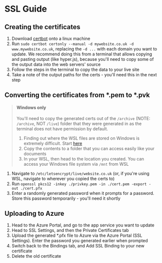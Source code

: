 # SSL Guide

## Creating the certificates
1. Download [certbot](https://certbot.eff.org/) onto a linux machine 
1. Run `sudo certbot certonly --manual -d mywebsite.co.uk -d www.mywebsite.co.uk`, replacing the `-d ...` with each domain you want to update. We recommend doing this from a terminal that allows copying and pasting output (like hyper.js), because you'll need to copy some of the output data into the web servers' source
1. Follow the steps in the terminal to copy the data to your live site
1. Take a note of the output paths for the certs - you'll need this in the next step

## Converting the certificates from \*.pem to \*.pvk
> #### Windows only
> You'll need to copy the generated certs out of the `/archive` (NOTE: `/archive`, NOT `/live`) folder that they were generated in as the terminal does not have permission by default. 
> 1. Finding out where the WSL files are stored on Windows is extremely difficult. Start [here](https://superuser.com/questions/1067373/where-is-the-linux-subsystems-filesystem-located-in-windows-10)
> 1. Copy the contents to a folder that you can access easily like your documents
> 1. In your WSL, then head to the location you created. You can access your Windows file system via `/mnt` from WSL

1. Navigate to `/etc/letsencrypt/live/website.co.uk` (or, if you're using WSL, navigate to wherever you copied the certs to)
1. Run `openssl pkcs12 -inkey ./privkey.pem -in ./cert.pem -export -out ./cert.pfx`
1. Enter a randomly generated password when it prompts for a password. Store this password temporarily - you'll need it shortly

## Uploading to Azure
1. Head to the Azure Portal, and go to the app service you want to update
1. Head to SSL Settings, and then the Private Certificates tab
1. Upload the generated \*.pfx file to Azure via the Azure Portal (SSL Settings). Enter the password you generated earlier when prompted
1. Switch back to the Bindings tab, and Add SSL Binding to your new certificate
1. Delete the old certificate
